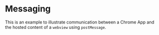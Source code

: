 
# Messaging

This is an example to illustrate communication between a Chrome App and the
hosted content of a `webview` using `postMessage`.
